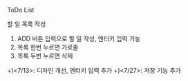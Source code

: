 ToDo List

할 일 목록 작성
1. ADD 버튼 입력으로 할 일 작성, 엔터키 입력 가능
2. 목록 한번 누르면 가로줄
3. 목록 두번 누르면 삭제

+)<7/13>: 디자인 개선, 엔터키 입력 추가
+)<7/27>: 저장 기능 추가

